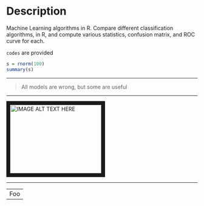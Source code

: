 # Description
Machine Learning algorithms in R.
Compare different classification algorithms, in R, and compute various statistics, confusion matrix, and ROC curve for each. 

`codes` are provided 

```R
s = rnorm(100)
summary(s)
```
---

> All models are wrong, but some are useful

---

<a href="http://www.youtube.com/watch?feature=player_embedded&v=YOUTUBE_VIDEO_ID_HERE
" target="_blank"><img src="http://img.youtube.com/vi/YOUTUBE_VIDEO_ID_HERE/0.jpg" 
alt="IMAGE ALT TEXT HERE" width="240" height="180" border="10" /></a>

---

<table>
    <tr>
        <td>Foo</td>
    </tr>
</table>
